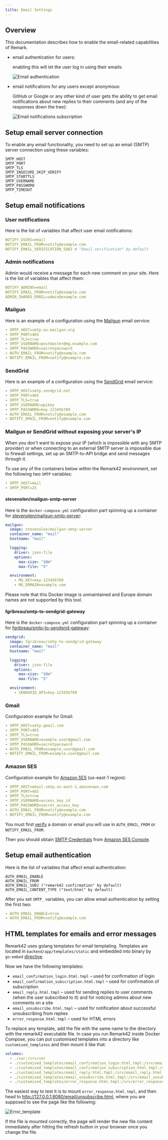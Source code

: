```yaml
---
title: Email Settings
---
```


## Overview

This documentation describes how to enable the email-related capabilities of Remark.

- email authentication for users:

  enabling this will let the user log in using their emails:

  ![Email authentication](images/email_auth.png)

- email notifications for any users except anonymous:

  GitHub or Google or any other kind of user gets the ability to get email notifications about new replies to their comments (and any of the responses down the tree):

  ![Email notifications subscription](images/email_notifications.png)

## Setup email server connection

To enable any email functionality, you need to set up an email (SMTP) server connection using these variables:

```
SMTP_HOST
SMTP_PORT
SMTP_TLS
SMTP_INSECURE_SKIP_VERIFY
SMTP_STARTTLS
SMTP_USERNAME
SMTP_PASSWORD
SMTP_TIMEOUT
```

## Setup email notifications

### User notifications

Here is the list of variables that affect user email notifications:

```yaml
NOTIFY_USERS=email
NOTIFY_EMAIL_FROM=notify@example.com
NOTIFY_EMAIL_VERIFICATION_SUBJ # "Email verification" by default
```

### Admin notifications

Admin would receive a message for each new comment on your site. Here is the list of variables that affect them:

```yaml
NOTIFY_ADMINS=email
NOTIFY_EMAIL_FROM=notify@example.com
ADMIN_SHARED_EMAIL=admin@example.com
```

### Mailgun

Here is an example of a configuration using the [Mailgun](https://www.mailgun.com/) email service:

```yaml
- SMTP_HOST=smtp.eu.mailgun.org
- SMTP_PORT=465
- SMTP_TLS=true
- SMTP_USERNAME=postmaster@mg.example.com
- SMTP_PASSWORD=secretpassword
- AUTH_EMAIL_FROM=notify@example.com
- NOTIFY_EMAIL_FROM=notify@example.com
```

### SendGrid

Here is an example of a configuration using the [SendGrid](https://sendgrid.com/) email service:

```yaml
- SMTP_HOST=smtp.sendgrid.net
- SMTP_PORT=465
- SMTP_TLS=true
- SMTP_USERNAME=apikey
- SMTP_PASSWORD=key-123456789
- AUTH_EMAIL_FROM=notify@example.com
- NOTIFY_EMAIL_FROM=notify@example.com
```

### Mailgun or SendGrid without exposing your server's IP

When you don't want to expose your IP (which is impossible with any SMTP provider) or when connecting to an external SMTP server is impossible due to firewall settings, set up an SMTP-to-API bridge and send messages through it.

To use any of the containers below within the Remark42 environment, set the following two `SMTP` variables:

```yaml
- SMTP_HOST=mail
- SMTP_PORT=25
```

#### stevenolen/mailgun-smtp-server

Here is the `docker-compose.yml` configuration part spinning up a container for
[stevenolen/mailgun-smtp-server](https://hub.docker.com/r/stevenolen/mailgun-smtp-server):

```yaml
mailgun:
  image: stevenolen/mailgun-smtp-server
  container_name: "mail"
  hostname: "mail"

  logging:
    driver: json-file
    options:
      max-size: "10m"
      max-file: "5"

  environment:
    - MG_KEY=key-123456789
    - MG_DOMAIN=example.com
```

Please note that this Docker image is unmaintained and Europe domain names are not supported by this tool.

#### fgribreau/smtp-to-sendgrid-gateway

Here is the `docker-compose.yml` configuration part spinning up a container for
[fgribreau/smtp-to-sendgrid-gateway](https://hub.docker.com/r/fgribreau/smtp-to-sendgrid-gateway):

```yaml
sendgrid:
  image: fgribreau/smtp-to-sendgrid-gateway
  container_name: "mail"
  hostname: "mail"

  logging:
    driver: json-file
    options:
      max-size: "10m"
      max-file: "5"

  environment:
    - SENDGRID_API=key-123456789
```

### Gmail

Configuration example for Gmail:

```yaml
- SMTP_HOST=smtp.gmail.com
- SMTP_PORT=465
- SMTP_TLS=true
- SMTP_USERNAME=example.user@gmail.com
- SMTP_PASSWORD=secretpassword
- AUTH_EMAIL_FROM=example.user@gmail.com
- NOTIFY_EMAIL_FROM=example.user@gmail.com
```

### Amazon SES

Configuration example for [Amazon SES](https://aws.amazon.com/ses/) (us-east-1 region):

```yaml
- SMTP_HOST=email-smtp.us-east-1.amazonaws.com
- SMTP_PORT=465
- SMTP_TLS=true
- SMTP_USERNAME=access_key_id
- SMTP_PASSWORD=secret_access_key
- AUTH_EMAIL_FROM=notify@example.com
- NOTIFY_EMAIL_FROM=notify@example.com
```

You must first [verify](https://docs.aws.amazon.com/ses/latest/DeveloperGuide/verify-domain-procedure.html) a domain or email you will use in `AUTH_EMAIL_FROM` or `NOTIFY_EMAIL_FROM`.

Then you should obtain [SMTP Credentials](https://docs.aws.amazon.com/ses/latest/DeveloperGuide/smtp-credentials.html) from [Amazon SES Console](https://console.aws.amazon.com/ses/home?region=us-east-1#/account).

## Setup email authentication

Here is the list of variables that affect email authentication:

```
AUTH_EMAIL_ENABLE
AUTH_EMAIL_FROM
AUTH_EMAIL_SUBJ ("remark42 confirmation" by default)
AUTH_EMAIL_CONTENT_TYPE ("text/html" by default)
```

After you set `SMTP_` variables, you can allow email authentication by setting the first two:

```yaml
- AUTH_EMAIL_ENABLE=true
- AUTH_EMAIL_FROM=notify@example.com
```

## HTML templates for emails and error messages

Remark42 uses golang templates for email templating. Templates are located in `backend/app/templates/static` and embedded into binary by `go:embed` [directive](https://pkg.go.dev/embed).

Now we have the following templates:

- `email_confirmation_login.html.tmpl` – used for confirmation of login
- `email_confirmation_subscription.html.tmpl` – used for confirmation of subscription
- `email_reply.html.tmpl` – used for sending replies to user comments (when the user subscribed to it) and for noticing admins about new comments on a site
- `email_unsubscribe.html.tmpl` – used for notification about successful unsubscribing from replies
- `error_response.html.tmpl` – used for HTML errors

To replace any template, add the file with the same name to the directory with the remark42 executable file. In case you run Remark42 inside Docker Compose, you can put customised templates into a directory like `customised_templates` and then mount it like that:

```yaml
volumes:
  - ./var:/srv/var
  - ./customised_templates/email_confirmation_login.html.tmpl:/srv/email_confirmation_login.html.tmpl:ro
  - ./customised_templates/email_confirmation_subscription.html.tmpl:/srv/email_confirmation_subscription.html.tmpl:ro
  - ./customised_templates/email_reply.html.tmpl:/srv/email_reply.html.tmpl:ro
  - ./customised_templates/email_unsubscribe.html.tmpl:/srv/email_unsubscribe.html.tmpl:ro
  - ./customised_templates/error_response.html.tmpl:/srv/error_response.html.tmpl:ro
```

The easiest way to test it is to mount `error_response.html.tmpl`, and then head to <http://127.0.0.1:8080/email/unsubscribe.html>, where you are supposed to see the page like the following:

![Error_template](images/error_template.png)

If the file is mounted correctly, the page will render the new file content immediately after hitting the refresh button in your browser once you change the file.
